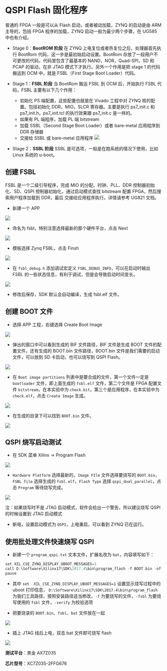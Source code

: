 # QSPI Flash 固化程序

普通的 FPGA 一般是可以从 Flash 启动，或者被动加载，ZYNQ 的启动是由 ARM 主导的，包括 FPGA 程序的加载，ZYNQ 启动一般为最少两个步骤，在 UG585 中也有介绍。

- Stage 0：**BootROM 阶段** 在 ZYNQ 上电复位或者热复位之后，处理器首先执行 BootRom 代码，这一步是最初始启动设置。BootRom 存放了一段用户不可更改的代码，代码里包含了最基本的 NAND，NOR，Quad-SPI，SD 和 PCAP 的驱动，在非 JTAG 模式下才执行。另外一个作用是把 stage 1 的代码搬运到 OCM 中，就是 FSBL（First Stage Boot Loader）代码。

- Stage 1：**FSBL 阶段** 当 BootRom 搬运 FSBL 到 OCM 后，开始执行 FSBL 代码，FSBL 主要有以下几个作用：
	- 初始化 PS 端配置，这些配置也就是在 Vivado 工程中对 ZYNQ 核的配置。包括初始化 DDR，MIO，SLCR 寄存器。主要是执行 ps7_init.c 和 ps7_init.h，ps7_init.tcl 的执行效果跟 ps7_init.c 是一样的。
	- 如果有 PL 端程序，加载 PL 端 bitstream
	- 加载 SSBL（Second Stage Boot Loader）或者 bare-metal 应用程序到 DDR 存储器
	- 交接给 SSBL 或 bare-metal 应用程序
	![](./images/qspi_solidify/qspi_solidify00.png)

- Stage 2：**SSBL 阶段** SSBL 是可选项，一般是在跑系统的情况下使用，比如 Linux 系统的 u-boot。

## 创建 FSBL

FSBL 是一个二级引导程序，完成 MIO 的分配、时钟、PLL、DDR 控制器初始化、SD、QSPI
控制器初始化，通过启动模式查找 bitstream 配置 FPGA，然后搜索用户程序加载到 DDR，最后
交接给应用程序执行。详情请参考 UG821 文档。

-  新建一个 APP

![](./images/qspi_solidify/qspi_solidify01.png)

- 命名为 fsbl，特别注意选择最新的那个硬件平台，点击 Next

![](./images/qspi_solidify/qspi_solidify02.png)

- 模板选择 Zynq FSBL，点击 Finsh

![](./images/qspi_solidify/qspi_solidify03.png)

- 在 `fsbl_debug.h` 添加调试宏定义 `FSBL_DEBUG_INFO`，可以在启动时输出 FSBL 的一些状态信息，有利于调试，但是会导致启动时间变长。

![](./images/qspi_solidify/qspi_solidify04.png)

 - 修改后保存，SDK 默认会自动编译，生成 fsbl.elf 文件。

## 创建 BOOT 文件

- 选择 APP 工程，右键选择 Create Boot Image

![](./images/qspi_solidify/qspi_solidify05.png)

- 弹出的窗口中可以看到生成的 BIF 文件路径，BIF 文件是生成 BOOT 文件的配置文件，还有生成的 BOOT.bin 文件路径，BOOT.bin 文件是我们需要的启动文件，可以放到 SD 卡启动，也可以烧写到 QSPI Flash。

![](./images/qspi_solidify/qspi_solidify06.png)

- 在 `Boot image partitions` 列表中是要合成的文件，第一个文件一定是 `bootloader` 文件，即上面生成的 `fsbl.elf` 文件，第二个文件是 FPGA 配置文件 `bitstream`，在本实验中为 `check.bit`，第三个是应用程序，在本实验中为 `check.elf`，点击 `Create Image` 生成。

![](./images/qspi_solidify/qspi_solidify07.png)

- 在生成的目录下可以找到 `BOOT.bin` 文件。

![](./images/qspi_solidify/qspi_solidify08.png)

## QSPI 烧写启动测试

- 在 SDK 菜单 Xilinx -> Program Flash

![](./images/qspi_solidify/qspi_solidify09.png)

- `Hardware Platform` 选择最新的，`Image FIle` 文件选择要烧写的 `BOOT.bin`，`FSBL file` 选择生成的 `fsbl.elf`，`Flash Type` 选择 `qspi_dual_parallel`，点击 `Program` 等待烧写完成。

![](./images/qspi_solidify/qspi_solidify10.png)

注：如果烧写时不是 JTAG 启动模式，软件会给出一个警告，所以建议烧写 QSPI 的时候设置到 JTAG 启动模式

- 断电，设置启动模式为 `QSPI`，上电重启，可以看到 ZYNQ 已在运行。

## 使用批处理文件快速烧写 QSPI

- 新建一个 `program_qspi.txt` 文本文件，扩展名改为 `bat`，内容填写如下：

```c
set XIL_CSE_ZYNQ_DISPLAY_UBOOT_MESSAGES=1
call D:\Software\Xilinx17\SDK\2017.4\bin\program_flash -f BOOT.bin -offset 0 -flash_type qspi_dual_parallel -fsbl fsbl.elf -verify
pause
```

- 其中 `set  XIL_CSE_ZYNQ_DISPLAY_UBOOT_MESSAGES=1` 设置显示烧写过程中的 uboot 打印信息，
`D:\Software\Xilinx17\SDK\2017.4\bin\program_flash` 为我们工具路径，按照安装路径适当修改，`-f` 为要烧写的文件，`-fsbl` 为要烧写使用的 `fsbl` 文件，`-verify` 为校验选项

- 把要烧录的 `BOOT.bin`、`fsbl`、`bat` 文件放在一起

![](./images/qspi_solidify/qspi_solidify11.png)

- 插上 JTAG 线后上电，双击 bat 文件即可烧写 flash

![](./images/qspi_solidify/qspi_solidify12.png)

**测试平台**：黑金 AX7Z035

**芯片型号**：XC7Z035-2FFG676